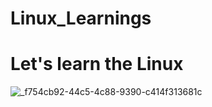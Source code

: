 # Linux_Learnings

# Let's learn the Linux

![_f754cb92-44c5-4c88-9390-c414f313681c](https://github.com/user-attachments/assets/9535ca9a-7a55-43ba-a752-972769e267db)
